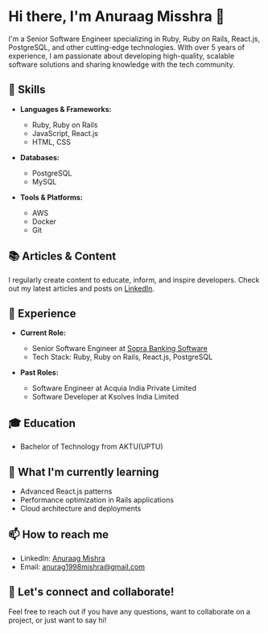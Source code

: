 # Hi there, I'm Anuraag Misshra 👋

I'm a Senior Software Engineer specializing in Ruby, Ruby on Rails, React.js, PostgreSQL, and other cutting-edge technologies. With over 5 years of experience, I am passionate about developing high-quality, scalable software solutions and sharing knowledge with the tech community.

## 🚀 Skills

- **Languages & Frameworks:**
  - Ruby, Ruby on Rails
  - JavaScript, React.js
  - HTML, CSS

- **Databases:**
  - PostgreSQL
  - MySQL

- **Tools & Platforms:**
  - AWS
  - Docker
  - Git

## 📚 Articles & Content

I regularly create content to educate, inform, and inspire developers. Check out my latest articles and posts on [LinkedIn](https://www.linkedin.com/in/anuraagmisshra).

## 💼 Experience

- **Current Role:**
  - Senior Software Engineer at [Sopra Banking Software](https://www.soprabanking.com/)
  - Tech Stack: Ruby, Ruby on Rails, React.js, PostgreSQL

- **Past Roles:**
  - Software Engineer at Acquia India Private Limited
  - Software Developer at Ksolves India Limited

## 🎓 Education

- Bachelor of Technology from AKTU(UPTU)

## 🌱 What I'm currently learning

- Advanced React.js patterns
- Performance optimization in Rails applications
- Cloud architecture and deployments

## 📫 How to reach me

- LinkedIn: [Anuraag Mishra](https://www.linkedin.com/in/anuraagmisshra)
- Email: anurag1998mishra@gmail.com

## 🤝 Let's connect and collaborate!

Feel free to reach out if you have any questions, want to collaborate on a project, or just want to say hi!

<!---
manurag07/manurag07 is a ✨ special ✨ repository because its `README.md` (this file) appears on your GitHub profile.
You can click the Preview link to take a look at your changes.
--->

